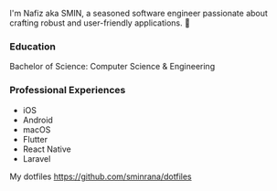

I'm Nafiz aka SMIN, a seasoned software engineer passionate about crafting robust and user-friendly applications. 👋

### Education
Bachelor of Science: Computer Science & Engineering

### Professional Experiences 

- iOS
- Android
- macOS
- Flutter
- React Native
- Laravel

My dotfiles https://github.com/sminrana/dotfiles
